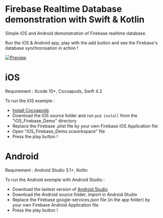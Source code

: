 # Firebase Realtime Database demonstration with Swift & Kotlin

Simple iOS and Android demonstration of Firebase realtime database.

Run the iOS & Android app, play with the add button and see the Firebase's database synchronisation in action !

[![Preview](https://github.com/terflogag/FirebaseDemo/blob/master/video.png)](https://vimeo.com/194874202)

# iOS

Requirement : Xcode 10+, Cocoapods, Swift 4.2

To run the iOS exemple :
- [Install Cocoapods](https://guides.cocoapods.org/using/getting-started.html)
- Download the iOS source folder and run `pod install` from the "iOS_Firebase_Demo" directory
- Replace the Firebase .plist file by your own Firebase iOS Application file 
- Open "iOS_Firebase_Demo.xcworkspace" file
- Press the play button ! 

# Android 

Requirement : Android Studio 3.1+, Kotlin 

To run the Android exemple with Android Studio : 
- Download the lastest version of [Android Studio](https://developer.android.com/studio/index.html)
- Download the Android source folder, import in Android Studio 
- Replace the Firebase google-services.json file (in the app folder) by your own Firebase Android Application file
- Press the play button !
